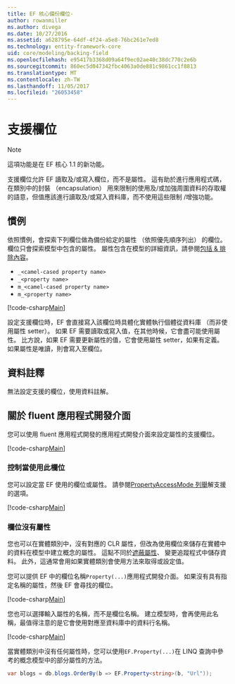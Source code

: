 ```yaml
---
title: EF 核心備份欄位-
author: rowanmiller
ms.author: divega
ms.date: 10/27/2016
ms.assetid: a628795e-64df-4f24-a5e8-76bc261e7ed8
ms.technology: entity-framework-core
uid: core/modeling/backing-field
ms.openlocfilehash: e95417b3368d09a64f9ec02ae40c38dc770c2e6b
ms.sourcegitcommit: 860ec5d047342fbc4063a0de881c9861cc1f8813
ms.translationtype: MT
ms.contentlocale: zh-TW
ms.lasthandoff: 11/05/2017
ms.locfileid: "26053458"
---
```

# <a name="backing-fields"></a>支援欄位

> [!NOTE]  
> 這項功能是在 EF 核心 1.1 的新功能。

支援欄位允許 EF 讀取及/或寫入欄位，而不是屬性。 這有助於進行應用程式碼，在類別中的封裝 （encapsulation） 用來限制的使用及/或加強周圍資料的存取權的語意，但值應該進行讀取及/或寫入資料庫，而不使用這些限制 /增強功能。

## <a name="conventions"></a>慣例

依照慣例，會探索下列欄位做為備份給定的屬性 （依照優先順序列出） 的欄位。 欄位只會探索模型中包含的屬性。 屬性包含在模型的詳細資訊，請參閱[包括 & 排除內容](included-properties.md)。

* `_<camel-cased property name>`
* `_<property name>`
* `m_<camel-cased property name>`
* `m_<property name>`

[!code-csharp[Main](../../../samples/core/Modeling/Conventions/Samples/BackingField.cs#Sample)]

設定支援欄位時，EF 會直接寫入該欄位時具體化實體執行個體從資料庫 （而非使用屬性 setter）。 如果 EF 需要讀取或寫入值，在其他時候，它會盡可能使用屬性。 比方說，如果 EF 需要更新屬性的值，它會使用屬性 setter，如果有定義。 如果屬性是唯讀，則會寫入至欄位。

## <a name="data-annotations"></a>資料註釋

無法設定支援的欄位，使用資料註解。

## <a name="fluent-api"></a>關於 fluent 應用程式開發介面

您可以使用 fluent 應用程式開發的應用程式開發介面來設定屬性的支援欄位。

[!code-csharp[Main](../../../samples/core/Modeling/FluentAPI/Samples/BackingField.cs#Sample)]

### <a name="controlling-when-the-field-is-used"></a>控制當使用此欄位

您可以設定當 EF 使用的欄位或屬性。 請參閱[PropertyAccessMode 列舉](https://docs.microsoft.com/dotnet/api/microsoft.entityframeworkcore.propertyaccessmode)解支援的選項。

[!code-csharp[Main](../../../samples/core/Modeling/FluentAPI/Samples/BackingFieldAccessMode.cs#Sample)]

### <a name="fields-without-a-property"></a>欄位沒有屬性

您也可以在實體類別中，沒有對應的 CLR 屬性，但改為使用欄位來儲存在實體中的資料在模型中建立概念的屬性。 這點不同於[遮蔽屬性](shadow-properties.md)、 變更追蹤程式中儲存資料。 此外，這通常會用如果實體類別會使用方法來取得或設定值。

您可以提供 EF 中的欄位名稱`Property(...)`應用程式開發介面。 如果沒有具有指定名稱的屬性，然後 EF 會尋找的欄位。

[!code-csharp[Main](../../../samples/core/Modeling/FluentAPI/Samples/BackingFieldNoProperty.cs#Sample)]

您也可以選擇輸入屬性的名稱，而不是欄位名稱。 建立模型時，會再使用此名稱，最值得注意的是它會使用對應至資料庫中的資料行名稱。

[!code-csharp[Main](../../../samples/core/Modeling/FluentAPI/Samples/BackingFieldConceptualProperty.cs#Sample)]

當實體類別中沒有任何屬性時，您可以使用`EF.Property(...)`在 LINQ 查詢中參考的概念模型中的部分屬性的方法。

``` csharp
var blogs = db.blogs.OrderBy(b => EF.Property<string>(b, "Url"));
```
